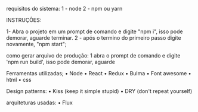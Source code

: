 requisitos do sistema:
    1 - node
    2 - npm ou yarn

INSTRUÇÔES:

1- Abra o projeto em um prompt de comando e digite "npm i", isso pode demorar, aguarde terminar.
2 - após o termino do primeiro passo digite novamente, "npm start";


como gerar arquivo de produção:
    1 abra o prompt de comando e digite 'npm run build', isso pode demorar, aguarde

Ferramentas utilizadas;
• Node
• React
• Redux
• Bulma
• Font awesome
• html
• css


Design patterns:
• Kiss (keep it simple stupid)
• DRY  (don't repeat yourself)


arquiteturas usadas:
• Flux
